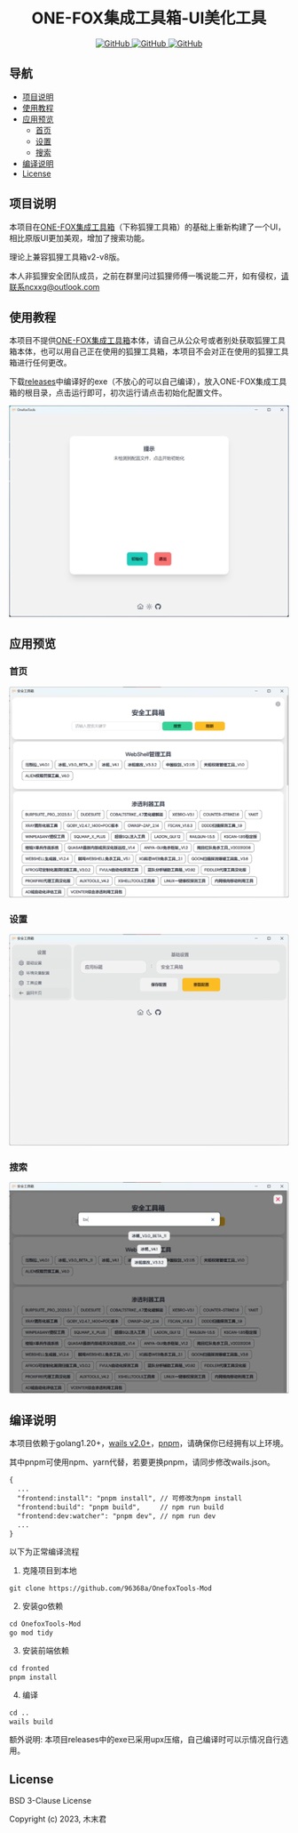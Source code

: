 <h1  align="center">ONE-FOX集成工具箱-UI美化工具</h1>

<p align="center">
  <a href="https://github.com/wailsapp/wails/blob/master/LICENSE">
    <img alt="GitHub" src="https://img.shields.io/badge/Language-Golang-blue"/>
    <img alt="GitHub" src="https://img.shields.io/badge/Author-木末君-orange"/>
    <img alt="GitHub" src="https://img.shields.io/github/license/96368a/OnefoxTools-Mod"/>
  </a>
</p>

## 导航

- [项目说明](#项目说明)
- [使用教程](#使用教程)
- [应用预览](#应用预览)
  - [首页](#首页)
  - [设置](#设置)
  - [搜索](#搜索)
- [编译说明](#编译说明)
- [License](#License)


## 项目说明

本项目在[ONE-FOX集成工具箱](https://github.com/One-Fox-Security-Team/One-Fox-T00ls)（下称狐狸工具箱）的基础上重新构建了一个UI，相比原版UI更加美观，增加了搜索功能。

理论上兼容狐狸工具箱v2-v8版。

本人非狐狸安全团队成员，之前在群里问过狐狸师傅一嘴说能二开，如有侵权，请联系ncxxg@outlook.com

## 使用教程

本项目不提供[ONE-FOX集成工具箱](https://github.com/One-Fox-Security-Team/One-Fox-T00ls)本体，请自己从公众号或者别处获取狐狸工具箱本体，也可以用自己正在使用的狐狸工具箱，本项目不会对正在使用的狐狸工具箱进行任何更改。

下载[releases](https://github.com/96368a/OnefoxTools-Mod/releases)中编译好的exe（不放心的可以自己编译），放入ONE-FOX集成工具箱的根目录，点击运行即可，初次运行请点击初始化配置文件。

![](img/init.jpg)

## 应用预览

### 首页

![](img/index.jpg)

### 设置

![](img/setting.jpg)

### 搜索

![](img/search.jpg)

## 编译说明

本项目依赖于golang1.20+，[wails v2.0+](https://wails.io/)，[pnpm](https://pnpm.io)，请确保你已经拥有以上环境。

其中pnpm可使用npm、yarn代替，若要更换pnpm，请同步修改wails.json。

```shell
{
  ...
  "frontend:install": "pnpm install", // 可修改为npm install
  "frontend:build": "pnpm build",     // npm run build
  "frontend:dev:watcher": "pnpm dev", // npm run dev
  ...
}

```

以下为正常编译流程

1. 克隆项目到本地

```shell
git clone https://github.com/96368a/OnefoxTools-Mod
```

2. 安装go依赖

```shell
cd OnefoxTools-Mod
go mod tidy
```

3. 安装前端依赖

```shell
cd fronted
pnpm install
```

4. 编译

```shell
cd ..
wails build
```

额外说明: 本项目releases中的exe已采用upx压缩，自己编译时可以示情况自行选用。

## License

BSD 3-Clause License

Copyright (c) 2023, 木末君
